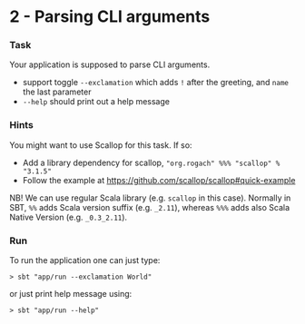 # 2 - Parsing CLI arguments

### Task
 
Your application is supposed to parse CLI arguments.
* support toggle `--exclamation` which adds `!` after the greeting, and `name` the last parameter
* `--help` should print out a help message


### Hints

You might want to use Scallop for this task. If so:
* Add a library dependency for scallop, `"org.rogach" %%% "scallop" % "3.1.5"`
* Follow the example at https://github.com/scallop/scallop#quick-example

NB! We can use regular Scala library (e.g. `scallop` in this case).
Normally in SBT, `%%` adds Scala version suffix (e.g. `_2.11`),
whereas `%%%` adds also Scala Native Version (e.g. `_0.3_2.11`).

### Run

To run the application one can just type:
```
> sbt "app/run --exclamation World"
```
or just print help message using:
```
> sbt "app/run --help"
```
